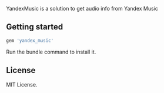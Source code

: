 YandexMusic is a solution to get audio info from Yandex Music

## Getting started

```ruby
gem 'yandex_music'
```

Run the bundle command to install it.

## License

MIT License.
